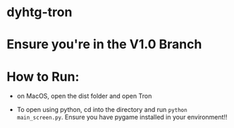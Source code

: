 # dyhtg-tron

# Ensure you're in the V1.0 Branch

# How to Run:

- on MacOS, open the dist folder and open Tron


- To open using python, cd into the directory and run `python main_screen.py`. Ensure you have pygame installed in your environment!!
